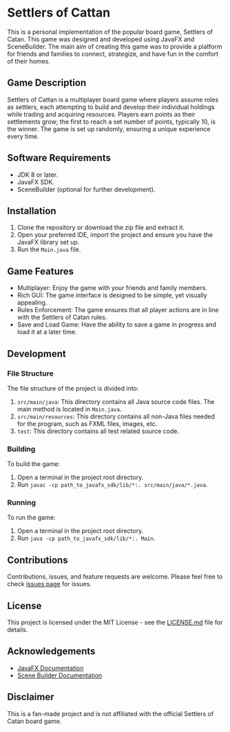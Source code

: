 # Settlers of Cattan

This is a personal implementation of the popular board game, Settlers of Catan. This game was designed and developed using JavaFX and SceneBuilder. The main aim of creating this game was to provide a platform for friends and families to connect, strategize, and have fun in the comfort of their homes.

## Game Description

Settlers of Cattan is a multiplayer board game where players assume roles as settlers, each attempting to build and develop their individual holdings while trading and acquiring resources. Players earn points as their settlements grow; the first to reach a set number of points, typically 10, is the winner. The game is set up randomly, ensuring a unique experience every time.

## Software Requirements

- JDK 8 or later.
- JavaFX SDK.
- SceneBuilder (optional for further development).

## Installation

1. Clone the repository or download the zip file and extract it.
2. Open your preferred IDE, import the project and ensure you have the JavaFX library set up.
3. Run the `Main.java` file.

## Game Features

- Multiplayer: Enjoy the game with your friends and family members.
- Rich GUI: The game interface is designed to be simple, yet visually appealing.
- Rules Enforcement: The game ensures that all player actions are in line with the Settlers of Catan rules.
- Save and Load Game: Have the ability to save a game in progress and load it at a later time.

## Development

### File Structure

The file structure of the project is divided into:

1. `src/main/java`: This directory contains all Java source code files. The main method is located in `Main.java`.
2. `src/main/resources`: This directory contains all non-Java files needed for the program, such as FXML files, images, etc.
3. `test`: This directory contains all test related source code.

### Building

To build the game:

1. Open a terminal in the project root directory.
2. Run `javac -cp path_to_javafx_sdk/lib/*:. src/main/java/*.java`.

### Running

To run the game:

1. Open a terminal in the project root directory.
2. Run `java -cp path_to_javafx_sdk/lib/*:. Main`.

## Contributions

Contributions, issues, and feature requests are welcome. Please feel free to check [issues page](#) for issues.

## License

This project is licensed under the MIT License - see the [LICENSE.md](#) file for details.

## Acknowledgements

- [JavaFX Documentation](https://openjfx.io/javadoc/11/)
- [Scene Builder Documentation](https://gluonhq.com/products/scene-builder/)

## Disclaimer

This is a fan-made project and is not affiliated with the official Settlers of Catan board game.
